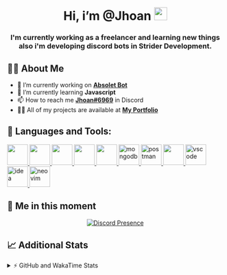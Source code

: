 <h1 align="center">Hi, i’m @Jhoan <img src="https://i.imgur.com/ILVRpZm.gif" width="30px"></h1>
<h3 align="center">I'm currently working as a freelancer and learning new things also i'm developing discord bots in Strider Development.</h3>

## 🙋‍♂️ About Me

- 🔭 I’m currently working on **[Absolet Bot](https://strider.cloud)**
- 🌱 I’m currently learning **Javascript**
- 📫 How to reach me **[Jhoan#6969](https://jhoan.monster/)** in Discord
- 👨‍💻 All of my projects are available at **[My Portfolio](https://jhoan.monster)**

## 🚀 Languages and Tools:
<p align="left"> 
    <a href="https://developer.mozilla.org/en-US/docs/Web/JavaScript" target="_blank"> <img src="https://img.icons8.com/color/48/000000/javascript.png" width="48" height="48"/> </a> 
    <a href="https://www.w3.org/html/" target="_blank"> <img src="https://img.icons8.com/color/48/000000/html-5.png" width="48" height="48"/> </a> 
    <a href="https://www.w3schools.com/css/" target="_blank"> <img src="https://img.icons8.com/color/48/000000/css3.png" width="48" height="48"/> </a> 
    <a href="https://getbootstrap.com" target="_blank"> <img src="https://img.icons8.com/color/48/000000/bootstrap.png" width="48" height="48"/> </a> 
    <a href="https://nodejs.org" target="_blank"> <img src="https://i.imgur.com/XX8lvL7.png" width="48" height="48"/> </a> 
    <a href="https://www.mongodb.com/" target="_blank"> <img src="https://i.imgur.com/nRtS3AN.png" alt="mongodb" width="48" height="48"/> </a> 
    <a href="https://postman.com" target="_blank"> <img src="https://www.vectorlogo.zone/logos/getpostman/getpostman-icon.svg" alt="postman" width="48" height="48"/> </a>   
    <a href="https://git-scm.com/" target="_blank"> <img src="https://img.icons8.com/color/48/000000/git.png" width="48" height="48"/> </a> 
    <a href="https://code.visualstudio.com" target="_blank" > <img src="https://upload.wikimedia.org/wikipedia/commons/thumb/9/9a/Visual_Studio_Code_1.35_icon.svg/2048px-Visual_Studio_Code_1.35_icon.svg.png" alt="vscode" width="48" height="48"> </a>
    <a href="https://www.jetbrains.com/es-es/idea/" target="_blank" > <img src="https://resources.jetbrains.com/storage/products/intellij-idea/img/meta/intellij-idea_logo_300x300.png" alt="idea" width="48" height="48"> </a>
    <a href="https://neovim.io" target="_blank"> <img src="https://icons.iconarchive.com/icons/papirus-team/papirus-apps/512/nvim-icon.png" alt="neovim" width="48" height="48"/> </a>
</p>
  
## 👤 Me in this moment
<p align="center">
    <a href="https://discord.com/users/852617426591154177" target="_blank" rel="nofollow">
        <img src="https://lanyard-profile-readme.vercel.app/api/852617426591154177?idleMessage=Probably%20coding%20Absolet..." alt="Discord Presence" align="center">
    </a>
</p>

## 📈 Additional Stats
<details>
    <summary>⚡ GitHub and WakaTime Stats</summary>
    <br/>

<!--START_SECTION:waka-->
![Code Time](http://img.shields.io/badge/Code%20Time-72%20hrs%2037%20mins-blue)

**🐱 My GitHub Data** 

> 🏆 353 Contributions in the Year 2022
 > 
> 📦 18.8 kB Used in GitHub's Storage 
 > 
> 💼 Opted to Hire
 > 
> 📜 4 Public Repositories 
 > 
> 🔑 12 Private Repositories  
 > 
**I'm an Early 🐤** 

```text
🌞 Morning    29 commits     ██░░░░░░░░░░░░░░░░░░░░░░░   7.97% 
🌆 Daytime    161 commits    ███████████░░░░░░░░░░░░░░   44.23% 
🌃 Evening    142 commits    █████████░░░░░░░░░░░░░░░░   39.01% 
🌙 Night      32 commits     ██░░░░░░░░░░░░░░░░░░░░░░░   8.79%

```
📅 **I'm Most Productive on Saturday** 

```text
Monday       65 commits     ████░░░░░░░░░░░░░░░░░░░░░   17.86% 
Tuesday      25 commits     █░░░░░░░░░░░░░░░░░░░░░░░░   6.87% 
Wednesday    68 commits     ████░░░░░░░░░░░░░░░░░░░░░   18.68% 
Thursday     20 commits     █░░░░░░░░░░░░░░░░░░░░░░░░   5.49% 
Friday       18 commits     █░░░░░░░░░░░░░░░░░░░░░░░░   4.95% 
Saturday     108 commits    ███████░░░░░░░░░░░░░░░░░░   29.67% 
Sunday       60 commits     ████░░░░░░░░░░░░░░░░░░░░░   16.48%

```


📊 **This Week I Spent My Time On** 

```text
⌚︎ Time Zone: America/Bogota

💬 Programming Languages: 
JavaScript               15 hrs 59 mins      ███████████████████████░░   92.76% 
YAML                     33 mins             ░░░░░░░░░░░░░░░░░░░░░░░░░   3.23% 
JSON                     18 mins             ░░░░░░░░░░░░░░░░░░░░░░░░░   1.79% 
Python                   6 mins              ░░░░░░░░░░░░░░░░░░░░░░░░░   0.6% 
Markdown                 5 mins              ░░░░░░░░░░░░░░░░░░░░░░░░░   0.5%

🔥 Editors: 
VS Code                  17 hrs 13 mins      █████████████████████████   99.87% 
Neovim                   1 min               ░░░░░░░░░░░░░░░░░░░░░░░░░   0.13%

🐱‍💻 Projects: 
Moon Bot                 7 hrs 32 mins       ███████████░░░░░░░░░░░░░░   43.72% 
Fium Bot                 4 hrs 22 mins       ██████░░░░░░░░░░░░░░░░░░░   25.33% 
Cisco Bot                2 hrs 50 mins       ████░░░░░░░░░░░░░░░░░░░░░   16.5% 
Blaze Licenses           1 hr 1 min          █░░░░░░░░░░░░░░░░░░░░░░░░   5.95% 
Nasgar Bot               1 hr                █░░░░░░░░░░░░░░░░░░░░░░░░   5.82%

💻 Operating System: 
Linux                    17 hrs 14 mins      █████████████████████████   100.0%

```

**I Mostly Code in JavaScript** 

```text
JavaScript               9 repos             █████████████████░░░░░░░░   69.23% 
Java                     2 repos             ███░░░░░░░░░░░░░░░░░░░░░░   15.38% 
SCSS                     1 repo              ██░░░░░░░░░░░░░░░░░░░░░░░   7.69% 
TypeScript               1 repo              ██░░░░░░░░░░░░░░░░░░░░░░░   7.69%

```



 Last Updated on 10/05/2022 15:43:54 UTC
<!--END_SECTION:waka-->
</details>
